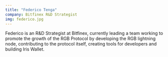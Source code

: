 ```yaml
---
title: "Federico Tenga"
company: Bitfinex R&D Strategist
img: federico.jpg
---
```


Federico is an R&D Strategist at Bitfinex, currently leading a team working to promote the growth of the RGB Protocol by developing the RGB lightning node, contributing to the protocol itself, creating tools for developers and building Iris Wallet.
